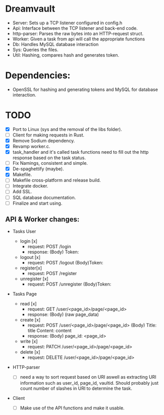 # Dreamvault

- Server: Sets up a TCP listener configured in config.h
- Api: Interface between the TCP listener and back-end code.
- http-parser: Parses the raw bytes into an HTTP-request struct.
- Worker: Given a task from api will call the appropriate functions
- Db: Handles MySQL database interaction
- Sys: Queries the files.
- Util: Hashing, compares hash and generates token.

# Dependencies:
- OpenSSL for hashing and generating tokens and MySQL for database interaction.

# TODO
- [x] Port to Linux (sys and the removal of the libs folder).
- [ ] Client for making requests in Rust.
- [X] Remove Sodium dependency.
- [X] Revamp worker.c.
- [X] task_handler and it's called task functions need to fill out the http response based on the task status.
- [ ] Fix Namings, consistent and simple.
- [X] De-spaghettify (maybe).
- [X] Makefile.
- [ ] Makefile cross-platform and release build.
- [ ] Integrate docker.
- [ ] Add SSL.
- [ ] SQL database documentation.
- [ ] Finalize and start using.

## API & Worker changes:
- Tasks User
    - login [x] 
       - request: POST /login 
       - response: (Body) Token: <token>
    - logout [x]
       - request: POST /logout (Body)Token: <token>
    - register[x]
       - request: POST /register 
    - unregister [x]
       - request: POST /unregister (Body)Token: <token> 
- Tasks Page
    - read [x]
       - request: GET /user/<page_id>/page/<page_id>
       - response: (Body) (raw page_data)
    - create [x]
       - request: POST /user/<page_id>/page/<page_id> (Body) Title: title Content: content
       - response: (Body) page_id: <page_id>
    - write [x]
       - request: PATCH /user/<page_id>/page/<page_id>
    - delete [x]
       - request: DELETE /user/<page_id>/page/<page_id>

- HTTP-parser 
    - [ ] need a way to sort request based on URI aswell as extracting URI information such as user_id, page_id, vaultid. Should probably just count number of slashes in URI to determine the task.
- Client 
    - [ ] Make use of the API functions and make it usable.
